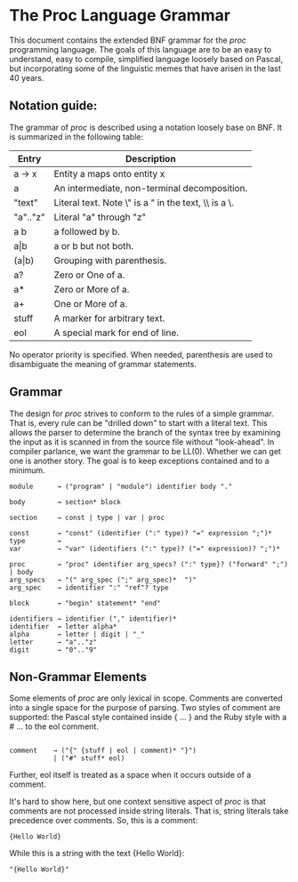 # The Proc Language Grammar

This document contains the extended BNF grammar for the _proc_ programming
language. The goals of this language are to be an easy to understand,
easy to compile, simplified language loosely based on Pascal, but
incorporating some of the linguistic memes that have arisen in the last
40 years.

## Notation guide:

The grammar of *proc* is described using a notation loosely base on BNF. It
is summarized in the following table:

Entry        | Description
-------------|--------------
a &rarr; x   | Entity a maps onto entity x
a            | An intermediate, non-terminal decomposition.
"text"       | Literal text. Note \\" is a " in the text, \\\\ is a \\.
"a".."z"     | Literal "a" through "z"
a b          | a followed by b.
a\|b         | a or b but not both.
(a\|b)       | Grouping with parenthesis.
a?           | Zero or One of a.
a\*          | Zero or More of a.
a\+          | One or More of a.
stuff        | A marker for arbitrary text.
eol          | A special mark for end of line.

No operator priority is specified. When needed, parenthesis are used to
disambiguate the meaning of grammar statements.

## Grammar

The design for _proc_ strives to conform to the rules of a simple grammar.
That is, every rule can be "drilled down" to start with a literal text.
This allows the parser to determine the branch of the syntax tree by
examining the input as it is scanned in from the source file without
"look-ahead". In compiler parlance, we want the grammar to be LL(0).
Whether we can get one is another story. The goal is to keep exceptions
contained and to a minimum.

<pre><code>module      &rarr; ("program" | "module") identifier body "."

body        &rarr; section* block

section     &rarr; const | type | var | proc

const       &rarr; "const" (identifier (":" type)? "=" expression ";")*
type        &rarr;
var         &rarr; "var" (identifiers (":" type)? ("=" expression)? ";")*

proc        &rarr; "proc" identifier arg_specs? (":" type}? ("forward" ";") | body
arg_specs   &rarr; "(" arg_spec (";" arg_spec)*  ")"
arg_spec    &rarr; identifier ":" "ref"? type

block       &rarr; "begin" statement* "end"

identifiers &rarr; identifier ("," identifier)*
identifier  &rarr; letter alpha*
alpha       &rarr; letter | digit | "_"
letter      &rarr; "a".."z"
digit       &rarr; "0".."9"
</code></pre>

## Non-Grammar Elements

Some elements of *proc* are only lexical in scope. Comments are converted into
a single space for the purpose of parsing. Two styles of comment are
supported: the Pascal style contained inside { ... } and the Ruby style
with a # ... to the eol comment.

<pre><code>
comment    &rarr; ("{" {stuff | eol | comment)* "}")
           | ("#" stuff* eol)
</code></pre>

Further, eol itself is treated as a space when it occurs outside of a comment.

It's hard to show here, but one context sensitive aspect of *proc* is that
comments are not processed inside string literals. That is, string literals
take precedence over comments. So, this is a comment:

```
{Hello World}
```

While this is a string with the text {Hello World}:

```
"{Hello World}"
```
